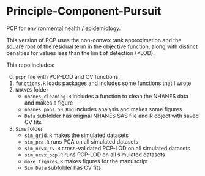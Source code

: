 # Principle-Component-Pursuit
PCP for environmental health / epidemiology.

This version of PCP uses the non-convex rank approximation and the square root of the residual term in the objective function, along with distinct penalties for values less than the limit of detection (<LOD).

This repo includes:

0. `pcpr` file with PCP-LOD and CV functions.
1. `functions.R` loads packages and includes some functions that I wrote
2. `NHANES` folder
    * `nhanes_cleaning.R` includes a function to clean the NHANES data and makes a figure
    * `nhanes_pops_50.Rmd` includes analysis and makes some figures
    * `Data` subfolder has original NHANES SAS file and R object with saved CV fits
3. `Sims` folder
    * `sim_grid.R` makes the simulated datasets
    * `sim_pca.R` runs PCA on all simulated datasets
    * `sim_ncvx_cv.R` cross-validated PCP-LOD on all simulated datasets
    * `sim_ncvx_pcp.R` runs PCP-LOD on all simulated datasets
    * `make_figures.R` makes figures for the manuscript
    * `Sim Data` subfolder has CV fits
    
    
    